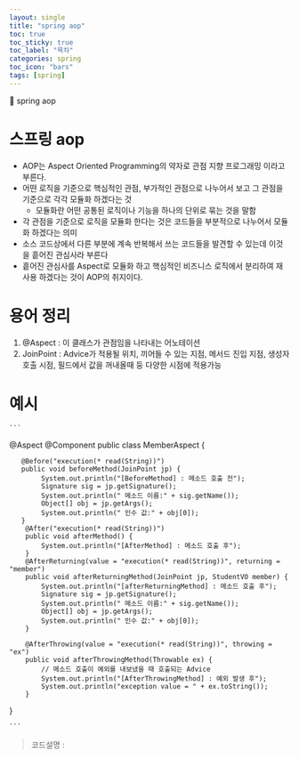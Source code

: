 ```yaml
---
layout: single
title: "spring aop"
toc: true
toc_sticky: true
toc_label: "목차"
categories: spring
toc_icon: "bars"
tags: [spring]
---
```


📘 spring aop

# 스프링 aop
- AOP는 Aspect Oriented Programming의 약자로 관점 지향 프로그래밍 이라고 부른다.
- 어떤 로직을 기준으로 핵심적인 관점, 부가적인 관점으로 나누어서 보고 그 관점을 기준으로 각각 모듈화 하겠다는 것
    - 모듈화란 어떤 공통된 로직이나 기능을 하나의 단위로 묶는 것을 말함
- 각 관점을 기준으로 로직을 모듈화 한다는 것은 코드들을 부분적으로 나누어서 모듈화 하겠다는 의미
- 소스 코드상에서 다른 부분에 계속 반복해서 쓰는 코드들을 발견할 수 있는데 이것을 흩어진 관심사라 부른다
- 흩어진 관심사를 Aspect로 모듈화 하고 핵심적인 비즈니스 로직에서 분리하여 재사용 하겠다는 것이 AOP의 취지이다.

# 용어 정리 
1. @Aspect : 이 클래스가 관점임을 나타내는 어노테이션
2. JoinPoint : Advice가 적용될 위치, 끼어들 수 있는 지점, 메서드 진입 지점, 생성자 호출 시점, 필드에서 값을 꺼내올때 둥 다양한 시점에 적용가능

# 예시
 
    ```
    
@Aspect
@Component
public class MemberAspect {
	
	   @Before("execution(* read(String))")
	   public void beforeMethod(JoinPoint jp) {
	        System.out.println("[BeforeMethod] : 메소드 호출 전");
	        Signature sig = jp.getSignature();
	        System.out.println(" 메소드 이름:" + sig.getName());
	        Object[] obj = jp.getArgs();
	        System.out.println(" 인수 값:" + obj[0]);
	   }
	    @After("execution(* read(String))")
	    public void afterMethod() {
	        System.out.println("[AfterMethod] : 메소드 호출 후");
	    }
	    @AfterReturning(value = "execution(* read(String))", returning = "member")
	    public void afterReturningMethod(JoinPoint jp, StudentVO member) {
	    	System.out.println("[afterReturningMethod] : 메소드 호출 후");
	        Signature sig = jp.getSignature();
	        System.out.println(" 메소드 이름:" + sig.getName());
	        Object[] obj = jp.getArgs();
	        System.out.println(" 인수 값:" + obj[0]);
	    }

	    @AfterThrowing(value = "execution(* read(String))", throwing = "ex")
	    public void afterThrowingMethod(Throwable ex) {
	        // 메소드 호출이 예외를 내보냈을 때 호출되는 Advice
	        System.out.println("[AfterThrowingMethod] : 예외 발생 후");
	        System.out.println("exception value = " + ex.toString());
	    }
}

    ```

> 코드설명 : 